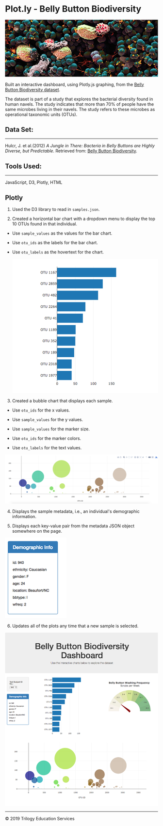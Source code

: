 # Plot.ly - Belly Button Biodiversity

![Bacteria by filterforge.com](Images/bacteria_2.png)

Built an interactive dashboard, using Plotly.js graphing, from the [Belly Button Biodiversity dataset](http://robdunnlab.com/projects/belly-button-biodiversity/).

The dataset is part of a study that explores the bacterial diversity found in human navels. The study indicates that more than 70% of people have the same microbes living in their navels. The study refers to these microbes as operational taxonomic units (OTUs).

## Data Set:
-----

Hulcr, J. et al.(2012) _A Jungle in There: Bacteria in Belly Buttons are Highly Diverse, but Predictable_. Retrieved from: [Belly Button Biodiversity](http://robdunnlab.com/projects/belly-button-biodiversity/results-and-data/).


## Tools Used:
----
JavaScript, D3, Plotly, HTML 

## Plotly

1. Used the D3 library to read in `samples.json`.

2. Created a horizontal bar chart with a dropdown menu to display the top 10 OTUs found in that individual.

* Use `sample_values` as the values for the bar chart.

* Use `otu_ids` as the labels for the bar chart.

* Use `otu_labels` as the hovertext for the chart.

  ![bar Chart](Images/hw01.png)

3. Created a bubble chart that displays each sample.

* Use `otu_ids` for the x values.

* Use `sample_values` for the y values.

* Use `sample_values` for the marker size.

* Use `otu_ids` for the marker colors.

* Use `otu_labels` for the text values.

![Bubble Chart](Images/bubble_chart.png)

4. Displays the sample metadata, i.e., an individual's demographic information.

5. Displays each key-value pair from the metadata JSON object somewhere on the page.

![hw](Images/hw03.png)

6. Updates all of the plots any time that a new sample is selected.

![hw](Images/hw02.png)


- - -

© 2019 Trilogy Education Services
